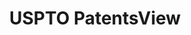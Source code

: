 ---
layout: default
bigquery: https://console.cloud.google.com/bigquery?p=patents-public-data&d=patentsview&page=dataset
citation: Attribution should be given to PatentsView for use, distribution, or derivative
  works.
code: https://github.com/CSSIP-AIR/PatentsView-Code-Snippets/
contributors: USPTO
cost: None
description: 'PatentsView includes US patent data including raw data (summaries, applications,
  pregrant applications), disambugations of inventors and assignees, and inventor
  gender estimates.  Also foreign priority data, # of figures and sheets, and government
  interest statements.'
documentation: https://patentsview.org/query/builder-faqs
last_edit: Mon, 04 Apr 2022 19:02:57 GMT
location: https://patentsview.org/
maintained_by: USPTO
record_creation_timestamp: 12/2/2020 17:20:46
schema_fields: '[''disamb_inventor_id_20170307'', ''section'', ''doc_type'', ''disamb_assignee_id_20181127'',
  ''location_id'', ''lapse_of_patent'', ''county_fips'', ''classification_status'',
  ''_371_date'', ''doctype'', ''subsection_id'', ''disamb_assignee_id_20200331'',
  ''latin_name'', ''disamb_inventor_id_20201229'', ''county'', ''disamb_inventor_id_20171003'',
  ''disamb_assignee_id_20200929'', ''application_id'', ''field_id'', ''gi_statement'',
  ''relkind'', ''group_id'', ''rule_47'', ''male_flag'', ''assignee_id'', ''disamb_inventor_id_20191231'',
  ''name_last'', ''term_grant'', ''contract_award_number'', ''lawyer_id'', ''disclaimer_date'',
  ''publication_number'', ''country_transformed'', ''category_id'', ''f371_date'',
  ''rawassignee_id'', ''disamb_inventor_id_20181127'', ''title'', ''field_title'',
  ''classification_value'', ''num_figures'', ''inventor_id'', ''lname'', ''num_claims'',
  ''rawinventor_id'', ''disamb_inventor_id_20191008'', ''deceased'', ''abstract'',
  ''classification_data_source'', ''citation_id'', ''applicant_type'', ''num_sheets'',
  ''section_id'', ''latlong'', ''patent_id'', ''disamb_assignee_id_20190312'', ''country'',
  ''subgroup'', ''series_code'', ''fname'', ''mainclass_id'', ''rawlocation_id'',
  ''exemplary'', ''disamb_assignee_id_20200630'', ''subgroup_id'', ''ipc_class'',
  ''text'', ''role'', ''disamb_assignee_id_20191008'', ''disamb_inventor_id_20171226'',
  ''organization'', ''num'', ''rel_id'', ''disamb_inventor_id_20170808'', ''disamb_assignee_id_20191231'',
  ''city'', ''number'', ''group'', ''main_group'', ''symbol_position'', ''disamb_inventor_id_20200630'',
  ''sector_title'', ''term_extension'', ''state'', ''variety'', ''uuid'', ''f102_date'',
  ''disamb_inventor_id_20200331'', ''classification_level'', ''disamb_inventor_id_20190820'',
  ''attribution_status'', ''disamb_inventor_id_20180528'', ''ipc_version_indicator'',
  ''subclass_id'', ''organization_id'', ''name_first'', ''name'', ''latitude'', ''withdrawn'',
  ''kind'', ''disamb_assignee_id_20190820'', ''type'', ''dependent'', ''disamb_inventor_id_20200929'',
  ''length'', ''longitude'', ''subcategory_id'', ''filename'', ''_102_date'', ''date'',
  ''sequence'', ''id'', ''level_three'', ''term_disclaimer'', ''male'', ''designation'',
  ''reldocno'', ''subclass'', ''state_fips'', ''level_two'', ''action_date'', ''status'',
  ''level_one'', ''category'', ''disamb_inventor_id_20190312'']'
shortname: patentsview
tags:
- disambiguation
- United States
- gender
terms_of_use: Creative Commons Attribution 4.0 International License.
timeframe: 1963-1999
title: USPTO PatentsView
uuid: cf1780b1-e265-4e49-8d1d-83b9cfe0fd9a
---